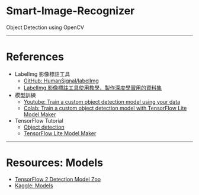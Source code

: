 # Smart-Image-Recognizer
Object Detection using OpenCV

---
# References
- LabelImg 影像標註工具
  - [GitHub: HumanSignal/labelImg](https://github.com/HumanSignal/labelImg)
  - [LabelImg 影像標註工具使用教學，製作深度學習用的資料集](https://blog.gtwang.org/useful-tools/labelimg-graphical-image-annotation-tool-tutorial/)
- 模型訓練
  - [Youtube: Train a custom object detection model using your data](https://www.youtube.com/watch?v=-ZyFYniGUsw&ab_channel=TensorFlow)
  - [Colab: Train a custom object detection model with TensorFlow Lite Model Maker](https://colab.research.google.com/github/khanhlvg/tflite_raspberry_pi/blob/main/object_detection/Train_custom_model_tutorial.ipynb)
- TensorFlow Tutorial
  - [Object detection](https://www.tensorflow.org/lite/examples/object_detection/overview)
  - [TensorFlow Lite Model Maker](https://www.tensorflow.org/lite/models/modify/model_maker)

---
# Resources: Models
- [TensorFlow 2 Detection Model Zoo](https://github.com/tensorflow/models/blob/master/research/object_detection/g3doc/tf2_detection_zoo.md)
- [Kaggle: Models](https://www.kaggle.com/models)
